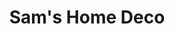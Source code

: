 ---
title: "Sam's Home Deco"
url: /newport/sams-home-deco-commercial-road/
shop: interior decoration
---